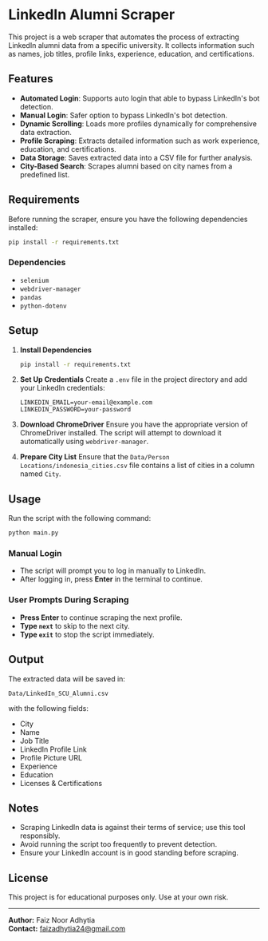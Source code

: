 # LinkedIn Alumni Scraper

This project is a web scraper that automates the process of extracting LinkedIn alumni data from a specific university. It collects information such as names, job titles, profile links, experience, education, and certifications.

## Features
- **Automated Login**: Supports auto login that able to bypass LinkedIn's bot detection.
- **Manual Login**: Safer option to bypass LinkedIn's bot detection.
- **Dynamic Scrolling**: Loads more profiles dynamically for comprehensive data extraction.
- **Profile Scraping**: Extracts detailed information such as work experience, education, and certifications.
- **Data Storage**: Saves extracted data into a CSV file for further analysis.
- **City-Based Search**: Scrapes alumni based on city names from a predefined list.

## Requirements
Before running the scraper, ensure you have the following dependencies installed:

```sh
pip install -r requirements.txt
```

### Dependencies
- `selenium`
- `webdriver-manager`
- `pandas`
- `python-dotenv`

## Setup
1. **Install Dependencies**
   ```sh
   pip install -r requirements.txt
   ```

2. **Set Up Credentials**
   Create a `.env` file in the project directory and add your LinkedIn credentials:
   ```env
   LINKEDIN_EMAIL=your-email@example.com
   LINKEDIN_PASSWORD=your-password
   ```

3. **Download ChromeDriver**
   Ensure you have the appropriate version of ChromeDriver installed. The script will attempt to download it automatically using `webdriver-manager`.

4. **Prepare City List**
   Ensure that the `Data/Person Locations/indonesia_cities.csv` file contains a list of cities in a column named `City`.

## Usage
Run the script with the following command:

```sh
python main.py
```

### Manual Login
- The script will prompt you to log in manually to LinkedIn.
- After logging in, press **Enter** in the terminal to continue.

### User Prompts During Scraping
- **Press Enter** to continue scraping the next profile.
- **Type `next`** to skip to the next city.
- **Type `exit`** to stop the script immediately.

## Output
The extracted data will be saved in:
```
Data/LinkedIn_SCU_Alumni.csv
```
with the following fields:
- City
- Name
- Job Title
- LinkedIn Profile Link
- Profile Picture URL
- Experience
- Education
- Licenses & Certifications

## Notes
- Scraping LinkedIn data is against their terms of service; use this tool responsibly.
- Avoid running the script too frequently to prevent detection.
- Ensure your LinkedIn account is in good standing before scraping.

## License
This project is for educational purposes only. Use at your own risk.

---

**Author:** Faiz Noor Adhytia  
**Contact:** faizadhytia24@gmail.com

